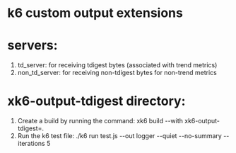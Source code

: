 # k6 custom output extensions

# servers:

1. td_server: for receiving tdigest bytes (associated with trend metrics)
2. non_td_server: for receiving non-tdigest bytes for non-trend metrics

# xk6-output-tdigest directory:

1. Create a build by running the command:
   xk6 build --with xk6-output-tdigest=.
2. Run the k6 test file:
   ./k6 run test.js --out logger --quiet --no-summary --iterations 5
